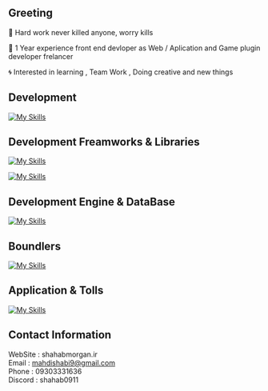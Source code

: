 ## Greeting


:low_brightness: Hard work never killed anyone, worry kills 

:trident: 1  Year experience front end devloper as Web / Aplication and Game plugin developer frelancer  

:cyclone: Interested in learning , Team Work , Doing creative and new things 


## Development 
[![My Skills](https://skillicons.dev/icons?i=ts,js,html,css)](https://skillicons.dev)

## Development Freamworks & Libraries

[![My Skills](https://skillicons.dev/icons?i=nextjs,react,nodejs,expressjs,electron	)](https://skillicons.dev)

[![My Skills](https://skillicons.dev/icons?i=tailwind)](https://skillicons.dev)

## Development Engine & DataBase
 
[![My Skills](https://skillicons.dev/icons?i=nodejs,mongodb)](https://skillicons.dev)

## Boundlers 

[![My Skills](https://skillicons.dev/icons?i=vite,webpack)](https://skillicons.dev)

## Application & Tolls 

[![My Skills](https://skillicons.dev/icons?i=vscode,webstorm,phpstorm,visualstudio,figma,photoshop,ai,wordpress)](https://skillicons.dev)


## Contact Information
WebSite : shahabmorgan.ir <br/> 
Email : mahdishabi9@gmail.com  <br/> 
Phone : 09303331636 <br/>
Discord : shahab0911 
